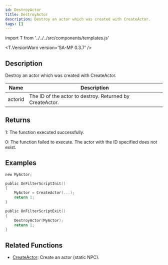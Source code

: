 ```yaml
---
id: DestroyActor
title: DestroyActor
description: Destroy an actor which was created with CreateActor.
tags: []
---
```


import T from '../../../src/components/templates.js'

<T.VersionWarn version='SA-MP 0.3.7' />

## Description

Destroy an actor which was created with CreateActor.

| Name    | Description                                              |
| ------- | -------------------------------------------------------- |
| actorid | The ID of the actor to destroy. Returned by CreateActor. |

## Returns

1: The function executed successfully.

0: The function failed to execute. The actor with the ID specified does not exist.

## Examples

```c
new MyActor;

public OnFilterScriptInit()
{
    MyActor = CreateActor(...);
    return 1;
}

public OnFilterScriptExit()
{
    DestroyActor(MyActor);
    return 1;
}
```

## Related Functions

- [CreateActor](CreateActor.md): Create an actor (static NPC).
